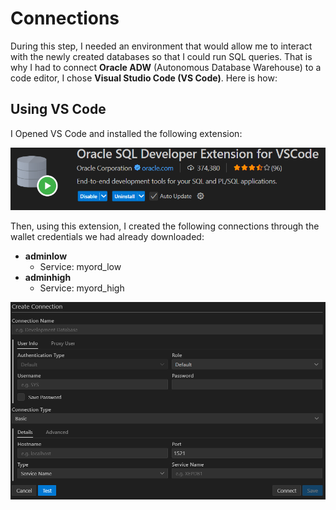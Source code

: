 # Connections
During this step, I needed an environment that would allow me to interact with the newly created databases so that I could run SQL queries. That is why I had to connect **Oracle ADW** (Autonomous Database Warehouse) to a code editor, I chose **Visual Studio Code (VS Code)**. Here is how:

## Using VS Code
I Opened VS Code and installed the following extension:

![extension](/Assets/Extension.png)

Then, using this extension, I created the following connections through the wallet credentials we had already downloaded:
 - **adminlow**
    - Service: myord_low
 - **adminhigh**
    - Service: myord_high

 ![connections](/Assets/Connections.png)